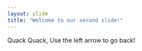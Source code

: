 ```yaml
---
layout: slide
title: "Welcome to our second slide!"
---
```

Quack Quack,
Use the left arrow to go back!
